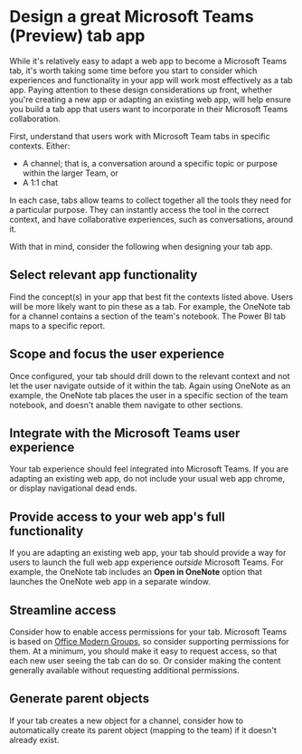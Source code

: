 ﻿# Design a great Microsoft Teams (Preview) tab app

While it's relatively easy to adapt a web app to become a Microsoft Teams tab, it's worth taking some time before you start to consider which experiences and functionality in your app will work most effectively as a tab app. Paying attention to these design considerations up front, whether you're creating a new app or adapting an existing web app, will help ensure you build a tab app that users want to incorporate in their Microsoft Teams collaboration.

First, understand that users work with Microsoft Team tabs in specific contexts. Either:

* A channel; that is, a conversation around a specific topic or purpose within the larger Team, or
* A 1:1 chat

In each case, tabs allow teams to collect together all the tools they need for a particular purpose. They can instantly access the tool in the correct context, and have collaborative experiences, such as conversations, around it.

With that in mind, consider the following when designing your tab app.

## Select relevant app functionality

Find the concept(s) in your app that best fit the contexts listed above.  Users will be more likely want to pin these as a tab. For example, the OneNote tab for a channel contains a section of the team's notebook. The Power BI tab maps to a specific report.

## Scope and focus the user experience

Once configured, your tab should drill down to the relevant context and not let the user navigate outside of it within the tab. Again using OneNote as an example, the OneNote tab places the user in a specific section of the team notebook, and doesn't anable them navigate to other sections.

## Integrate with the Microsoft Teams user experience

Your tab experience should feel integrated into Microsoft Teams. If you are adapting an existing web app, do not include your usual web app chrome, or display navigational dead ends. 

## Provide access to your web app's full functionality

If you are adapting an existing web app, your tab should provide a way for users to launch the full web app experience *outside* Microsoft Teams. For example, the OneNote tab includes an **Open in OneNote** option that launches the OneNote web app in a separate window.

## Streamline access 

Consider how to enable access permissions for your tab. Microsoft Teams is based on [Office Modern Groups](https://support.office.com/en-us/article/Learn-about-Office-365-groups-b565caa1-5c40-40ef-9915-60fdb2d97fa2), so consider supporting permissions for them. At a minimum, you should make it easy to request access, so that each new user seeing the tab can do so. Or consider making the content generally available without requesting additional permissions.

## Generate parent objects

If your tab creates a new object for a channel, consider how to automatically create its parent object (mapping to the team) if it doesn't already exist. 





